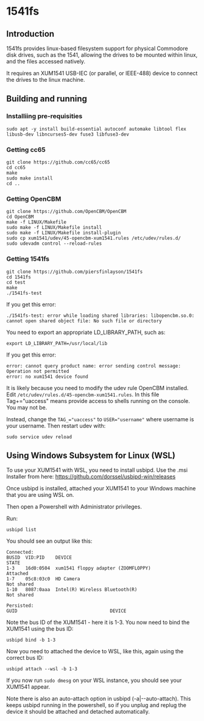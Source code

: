 # 1541fs

## Introduction

1541fs provides linux-based filesystem support for physical Commodore disk drives, such as the 1541, allowing the drives to be mounted within linux, and the files accessed natively.

It requires an XUM1541 USB-IEC (or parallel, or IEEE-488) device to connect the drives to the linux machine.

## Building and running

### Installiing pre-requisities

```
sudo apt -y install build-essential autoconf automake libtool flex libusb-dev libncurses5-dev fuse3 libfuse3-dev
```

### Getting cc65

```
git clone https://github.com/cc65/cc65
cd cc65
make
sudo make install
cd ..
```

### Getting OpenCBM

```
git clone https://github.com/OpenCBM/OpenCBM
cd OpenCBM
make -f LINUX/Makefile
sudo make -f LINUX/Makefile install
sudo make -f LINUX/Makefile install-plugin
sudo cp xum1541/udev/45-opencbm-xum1541.rules /etc/udev/rules.d/
sudo udevadm control --reload-rules
```

### Getting 1541fs 

```
git clone https://github.com/piersfinlayson/1541fs
cd 1541fs
cd test
make
./1541fs-test
```

If you get this error:

```
./1541fs-test: error while loading shared libraries: libopencbm.so.0: cannot open shared object file: No such file or directory
```

You need to export an appropriate LD_LIBRARY_PATH, such as:

```
export LD_LIBRARY_PATH=/usr/local/lib
```

If you get this error:

```
error: cannot query product name: error sending control message: Operation not permitted
error: no xum1541 device found
```

It is likely because you need to modify the udev rule OpenCBM installed.  Edit ```/etc/udev/rules.d/45-opencbm-xum1541.rules```.  In this file Tag+="uaccess" means provide access to shells running on the console.  You may not be.

Instead, change the ```TAG_="uaccess"``` to ```USER="username"``` where username is your username.  Then restart udev with:

```
sudo service udev reload
```

## Using Windows Subsystem for Linux (WSL)

To use your XUM1541 with WSL, you need to install usbipd.  Use the .msi Installer from here: https://github.com/dorssel/usbipd-win/releases

Once usbipd is installed, attached your XUM1541 to your Windows machine that you are using WSL on.

Then open a Powershell with Administrator privileges.

Run:

```
usbipd list
```

You should see an output like this:

```
Connected:
BUSID  VID:PID    DEVICE                                                        STATE
1-3    16d0:0504  xum1541 floppy adapter (ZOOMFLOPPY)                           Attached
1-7    05c8:03c0  HD Camera                                                     Not shared
1-10   8087:0aaa  Intel(R) Wireless Bluetooth(R)                                Not shared

Persisted:
GUID                                  DEVICE

```

Note the bus ID of the XUM1541 - here it is 1-3.  You now need to bind the XUM1541 using the bus ID:

```
usbipd bind -b 1-3
```

Now you need to attached the device to WSL, like this, again using the correct bus ID:

```
usbipd attach --wsl -b 1-3 
```

If you now run ```sudo dmesg``` on your WSL instance, you should see your XUM1541 appear.

Note there is also an auto-attach option in usbipd (-a|--auto-attach).  This keeps usbipd running in the powershell, so if you unplug and replug the device it should be attached and detached automatically.


